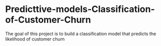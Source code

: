 # Predicttive-models-Classification-of-Customer-Churn
The goal of this project is to build a classification model that predicts the likelihood of customer churn
